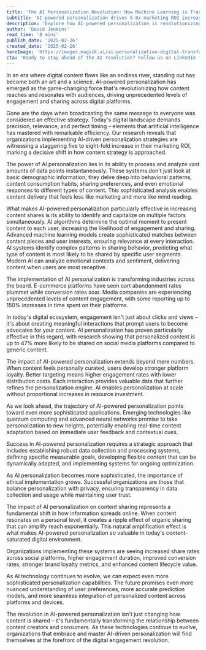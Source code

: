 ```yaml
---
title: 'The AI Personalization Revolution: How Machine Learning is Transforming Content Engagement'
subtitle: 'AI-powered personalization drives 5-8x marketing ROI increase'
description: 'Explore how AI-powered personalization is revolutionizing content engagement, leading to increased ROI and transforming the relationship between content creators and consumers.'
author: 'David Jenkins'
read_time: '8 mins'
publish_date: '2025-02-26'
created_date: '2025-02-26'
heroImage: 'https://images.magick.ai/ai-personalization-digital-transformation.jpg'
cta: 'Ready to stay ahead of the AI revolution? Follow us on LinkedIn for daily insights into how AI is transforming digital engagement and content strategy.'
---
```


In an era where digital content flows like an endless river, standing out has become both an art and a science. AI-powered personalization has emerged as the game-changing force that's revolutionizing how content reaches and resonates with audiences, driving unprecedented levels of engagement and sharing across digital platforms.

Gone are the days when broadcasting the same message to everyone was considered an effective strategy. Today's digital landscape demands precision, relevance, and perfect timing – elements that artificial intelligence has mastered with remarkable efficiency. Our research reveals that organizations implementing AI-driven personalization strategies are witnessing a staggering five to eight-fold increase in their marketing ROI, marking a decisive shift in how content strategy is approached.

The power of AI personalization lies in its ability to process and analyze vast amounts of data points instantaneously. These systems don't just look at basic demographic information; they delve deep into behavioral patterns, content consumption habits, sharing preferences, and even emotional responses to different types of content. This sophisticated analysis enables content delivery that feels less like marketing and more like mind reading.

What makes AI-powered personalization particularly effective in increasing content shares is its ability to identify and capitalize on multiple factors simultaneously. AI algorithms determine the optimal moment to present content to each user, increasing the likelihood of engagement and sharing. Advanced machine learning models create sophisticated matches between content pieces and user interests, ensuring relevance at every interaction. AI systems identify complex patterns in sharing behavior, predicting what type of content is most likely to be shared by specific user segments. Modern AI can analyze emotional contexts and sentiment, delivering content when users are most receptive.

The implementation of AI personalization is transforming industries across the board. E-commerce platforms have seen cart abandonment rates plummet while conversion rates soar. Media companies are experiencing unprecedented levels of content engagement, with some reporting up to 150% increases in time spent on their platforms.

In today's digital ecosystem, engagement isn't just about clicks and views – it's about creating meaningful interactions that prompt users to become advocates for your content. AI personalization has proven particularly effective in this regard, with research showing that personalized content is up to 47% more likely to be shared on social media platforms compared to generic content.

The impact of AI-powered personalization extends beyond mere numbers. When content feels personally curated, users develop stronger platform loyalty. Better targeting means higher engagement rates with lower distribution costs. Each interaction provides valuable data that further refines the personalization engine. AI enables personalization at scale without proportional increases in resource investment.

As we look ahead, the trajectory of AI-powered personalization points toward even more sophisticated applications. Emerging technologies like quantum computing and advanced neural networks promise to take personalization to new heights, potentially enabling real-time content adaptation based on immediate user feedback and contextual cues.

Success in AI-powered personalization requires a strategic approach that includes establishing robust data collection and processing systems, defining specific measurable goals, developing flexible content that can be dynamically adapted, and implementing systems for ongoing optimization.

As AI personalization becomes more sophisticated, the importance of ethical implementation grows. Successful organizations are those that balance personalization with privacy, ensuring transparency in data collection and usage while maintaining user trust.

The impact of AI personalization on content sharing represents a fundamental shift in how information spreads online. When content resonates on a personal level, it creates a ripple effect of organic sharing that can amplify reach exponentially. This natural amplification effect is what makes AI-powered personalization so valuable in today's content-saturated digital environment.

Organizations implementing these systems are seeing increased share rates across social platforms, higher engagement duration, improved conversion rates, stronger brand loyalty metrics, and enhanced content lifecycle value.

As AI technology continues to evolve, we can expect even more sophisticated personalization capabilities. The future promises even more nuanced understanding of user preferences, more accurate prediction models, and more seamless integration of personalized content across platforms and devices.

The revolution in AI-powered personalization isn't just changing how content is shared – it's fundamentally transforming the relationship between content creators and consumers. As these technologies continue to evolve, organizations that embrace and master AI-driven personalization will find themselves at the forefront of the digital engagement revolution.